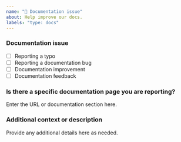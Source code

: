 ```yaml
---
name: "📖 Documentation issue"
about: Help improve our docs.
labels: "type: docs"
---
```


### Documentation issue

<!-- (Update "[ ]" to "[x]" to check a box) -->

- [ ] Reporting a typo
- [ ] Reporting a documentation bug
- [ ] Documentation improvement
- [ ] Documentation feedback

<!--
  If your issue is not regarding the documentation, please choose an issue type:
  https://github.com/lerna/lerna/issues/new/choose
-->

### Is there a specific documentation page you are reporting?

Enter the URL or documentation section here.

### Additional context or description

Provide any additional details here as needed.
